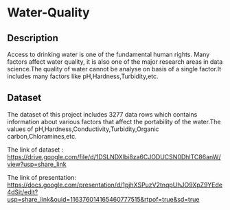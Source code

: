 # Water-Quality

## Description
Access to drinking water is one of the fundamental human rights. Many factors affect water quality, it is also one of the major research areas in data science.The quality of water cannot be analyse on basis of a single factor.It includes many factors like pH,Hardness,Turbidity,etc.

## Dataset
The dataset of this project includes 3277 data rows which contains information about various factors that affect the portability of the water.The values of pH,Hardness,Conductivity,Turbidity,Organic carbon,Chloramines,etc.

The link of dataset : https://drive.google.com/file/d/1DSLNDXlbi8za6CJODUCSN0DhlTC86anW/view?usp=share_link

The link of presentation: https://docs.google.com/presentation/d/1pjhXSPuzV2tnqpUhJO9XpZ9YEde4dSit/edit?usp=share_link&ouid=116376014165460777515&rtpof=true&sd=true
